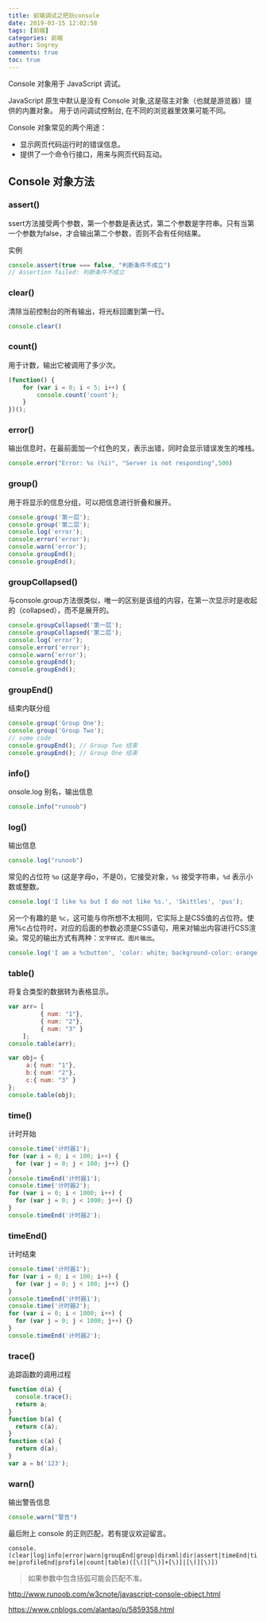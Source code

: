 ```yaml
---
title: 前端调试之把玩console
date: 2019-03-15 12:02:58
tags: [前端]
categories: 前端
author: Sogrey
comments: true
toc: true
---
```


Console 对象用于 JavaScript 调试。

JavaScript 原生中默认是没有 Console 对象,这是宿主对象（也就是游览器）提供的内置对象。 用于访问调试控制台, 在不同的浏览器里效果可能不同。

Console 对象常见的两个用途：

- 显示网页代码运行时的错误信息。
- 提供了一个命令行接口，用来与网页代码互动。

<!--more-->

## Console 对象方法

### assert()   
 ssert方法接受两个参数，第一个参数是表达式，第二个参数是字符串。只有当第一个参数为false，才会输出第二个参数，否则不会有任何结果。 

实例
``` js
console.assert(true === false, "判断条件不成立")
// Assertion failed: 判断条件不成立
```

###  clear()      
清除当前控制台的所有输出，将光标回置到第一行。   

``` js
console.clear()
```
### count()     
用于计数，输出它被调用了多少次。   
```js 
(function() { 
    for (var i = 0; i < 5; i++) {  
    	console.count('count'); 
    }
})();
```
### error()      

 输出信息时，在最前面加一个红色的叉，表示出错，同时会显示错误发生的堆栈。

``` js
console.error("Error: %s (%i)", "Server is not responding",500)
```
### group()        
用于将显示的信息分组，可以把信息进行折叠和展开。      
``` js
console.group('第一层');
console.group('第二层');
console.log('error');
console.error('error');
console.warn('error');
console.groupEnd();
console.groupEnd();
```
### groupCollapsed() 
与console.group方法很类似，唯一的区别是该组的内容，在第一次显示时是收起的（collapsed），而不是展开的。 
``` js
console.groupCollapsed('第一层'); 
console.groupCollapsed('第二层');
console.log('error');
console.error('error');
console.warn('error');
console.groupEnd();
console.groupEnd();
```
### groupEnd()     
结束内联分组   
``` js
console.group('Group One');
console.group('Group Two');
// some code
console.groupEnd(); // Group Two 结束 
console.groupEnd(); // Group One 结束
```
### info()   
onsole.log 别名，输出信息      
``` js
console.info("runoob")
```
### log()       
输出信息             
``` js
console.log("runoob")
```
常见的占位符 `%o` (这是字母o，不是0)，它接受对象，`%s` 接受字符串，`%d` 表示小数或整数。

``` js
console.log('I like %s but I do not like %s.', 'Skittles', 'pus');
```

另一个有趣的是 `%c`，这可能与你所想不太相同，它实际上是CSS值的占位符。使用%c占位符时，对应的后面的参数必须是CSS语句，用来对输出内容进行CSS渲染。常见的输出方式有两种：`文字样式、图片输出`。

``` js
console.log('I am a %cbutton', 'color: white; background-color: orange; padding: 2px 5px; border-radius: 2px');
```



### table() 

将复合类型的数据转为表格显示。                      
``` js 
var arr= [ 
         { num: "1"},
         { num: "2"}, 
         { num: "3" }
    ];
console.table(arr);

var obj= {
     a:{ num: "1"},
     b:{ num: "2"},
     c:{ num: "3" }
};
console.table(obj);
```
### time()  
 计时开始      
``` js
console.time('计时器1');
for (var i = 0; i < 100; i++) {
  for (var j = 0; j < 100; j++) {}
}
console.timeEnd('计时器1');
console.time('计时器2');
for (var i = 0; i < 1000; i++) {
  for (var j = 0; j < 1000; j++) {}
}
console.timeEnd('计时器2');
```
### timeEnd()  
计时结束          
``` js
console.time('计时器1');
for (var i = 0; i < 100; i++) {
  for (var j = 0; j < 100; j++) {}
}
console.timeEnd('计时器1');
console.time('计时器2');
for (var i = 0; i < 1000; i++) {
  for (var j = 0; j < 1000; j++) {}
}
console.timeEnd('计时器2');
```

### trace()        
追踪函数的调用过程 
``` js
function d(a) { 
  console.trace();
  return a;
}
function b(a) { 
  return c(a);
}
function c(a) { 
  return d(a);
}
var a = b('123');
```

### warn()   
输出警告信息   
``` js
console.warn("警告")
```



最后附上 console 的正则匹配，若有提议欢迎留言。

`console.(clear|log|info|error|warn|groupEnd|group|dirxml|dir|assert|timeEnd|time|profileEnd|profile|count|table)([\(][^\)]+[\)]|[\(][\)]) `

> 如果参数中包含括弧可能会匹配不准。

http://www.runoob.com/w3cnote/javascript-console-object.html

https://www.cnblogs.com/alantao/p/5859358.html
